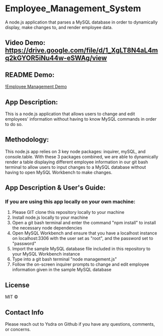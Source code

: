# Employee_Management_System
A node.js application that parses a MySQL database in order to dynamically display, make changes to, and render employee data.

## Video Demo: https://drive.google.com/file/d/1_XgLT8N4aL4mq2kGYOR5iNu44w-eSWAg/view

## README Demo: 
[!Employee Management Demo](https://github.com/Ysdra/Employee_Management_System/blob/main/assets/Employee_Management_Demo.gif)

## App Description:
This is a node.js application that allows users to change and edit employees' information without having to know MySQL commands in order to do so. 

## Methodology:
This node.js app relies on 3 key node packages: inquirer, mySQL, and console.table. With these 3 packages combined, we are able to dynamically render a table displaying different employee information in our git bash terminal to allow users to input changes to a MySQL database without having to open MySQL Workbench to make changes. 


## App Description & User's Guide:

### If you are using this app locally on your own machine:
1. Please GIT clone this repository locally to your machine
2. Install node.js locally to your machine
3. Open a git bash terminal and enter the command "npm install" to install the necessary node dependencies 
4. Open MySQL Workbench and ensure that you have a localhost instance on localhost:3306 with the user set as "root", and the password set to "password"
5. Import the sample MySQL database file included in this repository to your MySQL Workbench instance
6. Type into a git bash terminal "node management.js"
7. Follow the on-screen inquirer prompts to change and edit employee information given in the sample MySQL database

## License 
MIT © 

## Contact Info
Please reach out to Ysdra on Github if you have any questions, comments, or concerns. 
